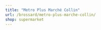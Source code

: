 ```yaml
---
title: "Metro Plus Marché Collin"
url: /brossard/metro-plus-marche-collin/
shop: supermarket
---
```

